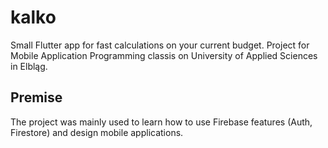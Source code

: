 # kalko

Small Flutter app for fast calculations on your current budget.
Project for Mobile Application Programming classis on University of Applied Sciences in Elbląg.

## Premise

The project was mainly used to learn how to use Firebase features (Auth, Firestore) and design mobile applications.
